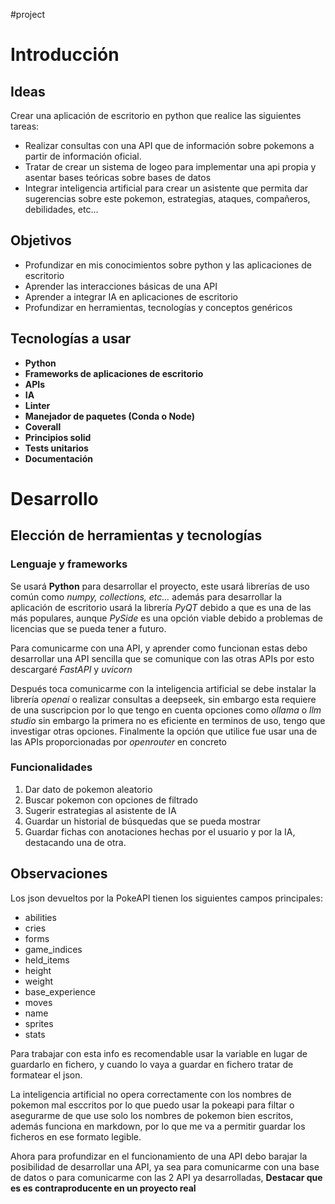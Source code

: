#project 
# Introducción
## Ideas
Crear una aplicación de escritorio en python que realice las siguientes tareas:
+ Realizar consultas con una API que de información sobre pokemons a partir de información oficial.
+ Tratar de crear un sistema de logeo para implementar una api propia y asentar bases teóricas sobre bases de datos
+ Integrar inteligencia artificial para crear un asistente que permita dar sugerencias sobre este pokemon, estrategias, ataques, compañeros, debilidades, etc...

## Objetivos
+ Profundizar en mis conocimientos sobre python y las aplicaciones de escritorio
+ Aprender las interacciones básicas de una API
+ Aprender a integrar IA en aplicaciones de escritorio
+ Profundizar en herramientas, tecnologías y conceptos genéricos

## Tecnologías a usar
+ **Python**
+ **Frameworks de aplicaciones de escritorio**
+ **APIs**
+ **IA** 
+ **Linter**
+ **Manejador de paquetes (Conda o Node)**
+ **Coverall**
+ **Principios solid**
+ **Tests unitarios**
+ **Documentación**
# Desarrollo
## Elección de herramientas y tecnologías
### Lenguaje y frameworks
Se usará **Python** para desarrollar el proyecto, este usará librerías de uso común como *numpy, collections, etc...* además para desarrollar la aplicación de escritorio usará la librería *PyQT* debido a que es una de las más populares, aunque *PySide* es una opción viable debido a problemas de licencias que se pueda tener a futuro.

Para comunicarme con una API, y aprender como funcionan estas debo desarrollar una API sencilla que se comunique con las otras APIs por esto descargaré *FastAPI* y *uvicorn*

Después toca comunicarme con la inteligencia artificial se debe instalar la librería *openai* o realizar consultas a deepseek, sin embargo esta requiere de una suscripcion por lo que tengo en cuenta opciones como *ollama* o *llm studio* sin embargo la primera no es eficiente en terminos de uso, tengo que investigar otras opciones.
Finalmente la opción que utilice fue usar una de las APIs proporcionadas por *openrouter* en concreto 

### Funcionalidades
1. Dar dato de pokemon aleatorio
2. Buscar pokemon con opciones de filtrado
3. Sugerir estrategias al asistente de IA
4. Guardar un historial de búsquedas que se pueda mostrar
5. Guardar fichas con anotaciones hechas por el usuario y por la IA, destacando una de otra.

## Observaciones
Los json devueltos por la PokeAPI tienen los siguientes campos principales:
+ abilities
+ cries
+ forms
+ game_indices
+ held_items
+ height
+ weight
+ base_experience
+ moves
+ name
+ sprites
+ stats

Para trabajar con esta info es recomendable usar la variable en lugar de guardarlo en fichero, y cuando lo vaya a guardar en fichero tratar de formatear el json.

La inteligencia artificial no opera correctamente con los nombres de pokemon mal esccritos por lo que puedo usar la pokeapi para filtar o asegurarme de que use solo los nombres de pokemon bien escritos, además funciona en markdown, por lo que me va a permitir guardar los ficheros en ese formato legible.

Ahora para profundizar en el funcionamiento de una API debo barajar la posibilidad de desarrollar una API, ya sea para comunicarme con una base de datos o para comunicarme con las 2 API ya desarrolladas, **Destacar que es es contraproducente en un proyecto real**
